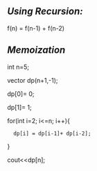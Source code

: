 ## *Using Recursion:*

f(n) = f(n-1) + f(n-2)

## *Memoization*

int n=5;

  vector<int> dp(n+1,-1);
  
  dp[0]= 0;
  
  dp[1]= 1;
  
  for(int i=2; i<=n; i++){
                    
      dp[i] = dp[i-1]+ dp[i-2];
                    
  }
                    
  cout<<dp[n];
